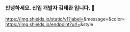 ### 안녕하세요. 신입 개발자 김태완 입니다. 👋



https://img.shields.io/static/v1?label=<LABEL>&message=<MESSAGE>&color=<COLOR>
https://img.shields.io/endpoint?url=<URL>&style<STYLE>
https://img.shields.io/badge/<LABEL>-<MESSAGE>-<COLOR>
  
<img src="https://img.shields.io/style=flat-square&logo=Andrdddddoid&logoColor=white"/>
<img src="https://img.shields.io/badge/Android-#F7DF1E?style=flat-square&logo=HTML&logoColor=white"/>




<!--
**twn2021/twn2021** is a ✨ _special_ ✨ repository because its `README.md` (this file) appears on your GitHub profile.

Here are some ideas to get you started:

- 🔭 I’m currently working on ...
- 🌱 I’m currently learning ...
- 👯 I’m looking to collaborate on ...
- 🤔 I’m looking for help with ...
- 💬 Ask me about ...
- 📫 How to reach me: ...
- 😄 Pronouns: ...
- ⚡ Fun fact: ...
-->
